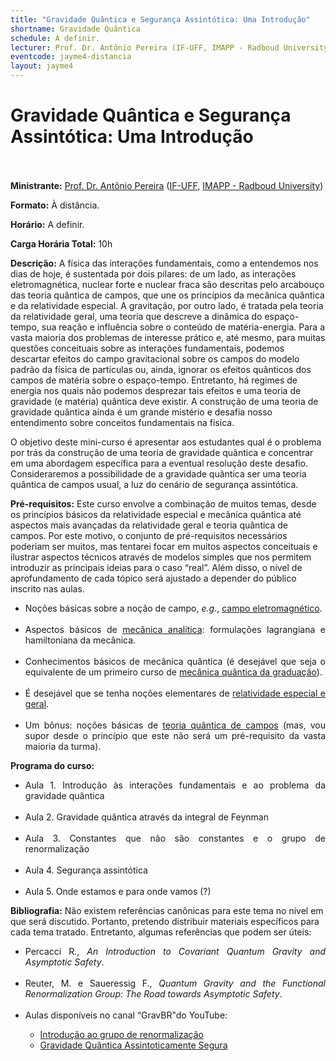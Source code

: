 ```yaml
---
title: "Gravidade Quântica e Segurança Assintótica: Uma Introdução"
shortname: Gravidade Quântica
schedule: A definir.
lecturer: Prof. Dr. Antônio Pereira (IF-UFF, IMAPP - Radboud University)
eventcode: jayme4-distancia
layout: jayme4
---
```


# Gravidade Quântica e Segurança Assintótica: Uma Introdução <br><br>

**Ministrante:** [Prof. Dr. Antônio Pereira](https://sites.google.com/view/antoniodpj/homepage?authuser=0) ([IF-UFF](https://portal.if.uff.br/en/), [IMAPP - Radboud University](https://www.ru.nl/imapp/))

**Formato:** À distância.

**Horário:** A definir.

**Carga Horária Total:** 10h

**Descrição:** A física das interações fundamentais,
como a entendemos nos dias de hoje, é
sustentada por dois pilares: de um lado, as
interações eletromagnética, nuclear forte e nuclear
fraca são descritas pelo arcabouço das teoria
quântica de campos, que une os princípios da
mecânica quântica e da relatividade especial. A
gravitação, por outro lado, é tratada pela teoria da
relatividade geral, uma teoria que descreve a
dinâmica do espaço-tempo, sua reação e
influência sobre o conteúdo de matéria-energia.
Para a vasta maioria dos problemas de interesse
prático e, até mesmo, para muitas questões
conceituais sobre as interações fundamentais,
podemos descartar efeitos do campo gravitacional
sobre os campos do modelo padrão da física de
partículas ou, ainda, ignorar os efeitos quânticos
dos campos de matéria sobre o espaço-tempo.
Entretanto, há regimes de energia nos quais não
podemos desprezar tais efeitos e uma teoria de
gravidade (e matéria) quântica deve existir. A
construção de uma teoria de gravidade quântica
ainda é um grande mistério e desafia nosso
entendimento sobre conceitos fundamentais na
física.

O objetivo deste mini-curso é apresentar
aos estudantes qual é o problema por trás da
construção de uma teoria de gravidade quântica e
concentrar em uma abordagem específica para a
eventual resolução deste desafio. Consideraremos
a possibilidade de a gravidade quântica ser uma
teoria quântica de campos usual, a luz do cenário
de segurança assintótica.

**Pré-requisitos:** Este curso envolve a combinação de
muitos temas, desde os princípios básicos da
relatividade especial e mecânica quântica até
aspectos mais avançadas da relatividade geral e
teoria quântica de campos. Por este motivo, o
conjunto de pré-requisitos necessários poderiam
ser muitos, mas tentarei focar em muitos aspectos
conceituais e ilustrar aspectos técnicos através de
modelos simples que nos permitem introduzir as
principais ideias para o caso “real”. Além disso, o
nível de aprofundamento de cada tópico será
ajustado a depender do público inscrito nas aulas.

<div style="text-align: justify">
 <ul>
  <li>Noções básicas sobre a noção de campo, <i>e.g.</i>, <a href="https://uspdigital.usp.br/jupiterweb/obterDisciplina?nomdis=&sgldis=4302303">campo eletromagnético</a>.</li> <br>
  
  <li>Aspectos básicos de <a href="https://uspdigital.usp.br/jupiterweb/obterDisciplina?nomdis=&sgldis=4302305">mecânica analítica</a>:
formulações lagrangiana e hamiltoniana da
mecânica.</li> <br>
  
  <li>Conhecimentos básicos de mecânica quântica
(é desejável que seja o equivalente de um
primeiro curso de <a href="https://uspdigital.usp.br/jupiterweb/obterDisciplina?nomdis=&sgldis=4302403">mecânica quântica da graduação</a>). </li> <br>
  
  <li>É desejável que se tenha noções elementares
de <a href="https://uspdigital.usp.br/jupiterweb/obterDisciplina?nomdis=&sgldis=4300337">relatividade especial e geral</a>. </li> <br>
  
  <li>Um bônus: noções básicas de <a href="https://uspdigital.usp.br/jupiterweb/obterDisciplina?nomdis=&sgldis=4305107">teoria quântica de campos</a> (mas, vou supor desde o princípio
que este não será um pré-requisito da vasta
maioria da turma).</li>
  
 </ul>
</div>

**Programa do curso:**

<div style="text-align: justify">
 <ul>
  <li>Aula 1. Introdução às interações fundamentais e ao
problema da gravidade quântica </li> <br>
  
  <li>Aula 2. Gravidade quântica através da integral de
Feynman </li> <br>
  
  <li>Aula 3. Constantes que não são constantes e o
grupo de renormalização</li> <br>
  
  <li>Aula 4. Segurança assintótica </li><br>
  <li>Aula 5. Onde estamos e para onde vamos (?) </li>
 </ul>
</div>

**Bibliografia:** Não existem referências canônicas para
este tema no nível em que será discutido.
Portanto, pretendo distribuir materiais específicos
para cada tema tratado. Entretanto, algumas
referências que podem ser úteis:



<div style="text-align: justify">
 <ul>
  <li> Percacci R., <i>An Introduction to Covariant Quantum Gravity
and Asymptotic Safety</i>.</li> <br>
   <li> Reuter, M. e Saueressig F., <i>Quantum Gravity and the Functional
Renormalization Group: The Road towards
Asymptotic Safety</i>. </li><br>
    
   <li> Aulas disponíveis no canal “GravBR"do
YouTube: </li>
   <ul>
     <li>  <a href="https://www.youtube.com/playlist?list=PLdMypOmT56qYa7LWbUZ43Lu2leW9EWP1z">Introdução ao grupo de renormalização</a></li>
     <li> <a href="https://www.youtube.com/playlist?list=PLdMypOmT56qZyQiuUTdnDnvlqhBnzGykR">Gravidade Quântica Assintoticamente Segura</a></li> 
    </ul>
 </ul>
</div>


